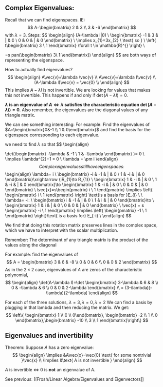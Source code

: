 ## Complex Eigenvalues:
Recall that we can find eigenspaces. IE: $$
A=\begin{bmatrix}
2 & 3 \\
3 & -6
\end{bmatrix}
$$ with $\lambda=3$.
Steps:
$$
\begin{align}
(A-\lambda I|0) \\
\begin{bmatrix}
-1 & 3 & | & 0 \\
0 & 0 & | & 0
\end{bmatrix} \\
\implies x_{1}=3x_{2} \\
\text{ so } \\
\left\{  t\begin{bmatrix}
3 \\ 1
\end{bmatrix} \forall t \in \mathbb{R}^{} \right\} \\

 =s pan(\begin{bmatrix}
3\\ 1
\end{bmatrix})
\end{align}
$$
are both ways of representing the eigenspace. 

How to actually find eigenvalues?
$$
\begin{align}
A\vec{v}=\lambda \vec{v} \\
A\vec{v}=\lambda I\vec{v} \\
(A-\lambda I)\vec{v} = \vec{0} \\
\end{align}
$$
This implies $A-\lambda I$ is not invertible. We are looking for values that makes this not invertible. This happens if and only if $\det(A-\lambda I) = 0$.

**$\lambda$ is an eigenvalue of $A \Leftrightarrow \lambda$ satisfies the characteristic equation $\det(A-\lambda I)= 0$.** Also remember, the eigenvalues are the diagonal values of any triangle matrix. 

We can see something interesting:
For example: Find the eigenvalues of $A=\begin{bmatrix}0&-1 \\ 1 & 0\end{bmatrix}$ and find the basis for the eigenspace corresponding to each eigenvalue.

we need to find $\lambda$ so that 
$$
\begin{align}

\det(\begin{bmatrix}
-\lambda & -1 \\
1 & -\lambda
\end{bmatrix} )= 0 \\
\implies \lambda^{2}+1 = 0 \\
\lambda = \pm i
\end{align}
$$
Complex eigenvalues still have eigenspaces:
$$
\begin{align}
\lambda= i \\
\begin{bmatrix}
-i & -1  & | & 0 \\
1 & -i & | & 0
\end{bmatrix}\xrightarrow {iR_{1}\to  R_{1}} \\
\begin{bmatrix}
1 & -i & | & 0 \\
1 & -i & | & 0
\end{bmatrix}\to  \begin{bmatrix}
1 & -i & | & 0 \\
0 & 0 & | & 0
\end{bmatrix} \\
\vec{x}=s\begin{pmatrix}
i \\ 1
\end{pmatrix} \implies \left\{ \begin{pmatrix}
i \\ 1
\end{pmatrix} \right\} \text{is a basis for }E_{i} \\
 \\
\lambda= -i: \\
\begin{bmatrix}
i & -1 & | & 0 \\
1 & i & | & 0
\end{bmatrix}\to   \\
\begin{bmatrix}
1 & i & | & 0 \\
0 & 0 & | & 0
\end{bmatrix} \\
\vec{x} = s \begin{pmatrix}
-i \\ 1
\end{pmatrix} \implies \left\{ \begin{pmatrix}
-1 \\ 1
\end{pmatrix}  \right\}\text{ is a basis for} E_{-i} \\
\end{align}
$$

We find that doing this rotation matrix preserves lines in the complex space, which we have to interpret with the scalar multiplication. 

Remember: The determinant of any triangle matrix is the product of the values along the diagonal

For example: find the eigenvalues of 
$$
A = \begin{bmatrix}
3 & 6 & -8 \\
0 & 0 & 6 \\
0 & 0 & 2
\end{bmatrix}
$$
As in the $2\times  2$ case, eigenvalues of $A$ are zeros of the characteristic polynomial, 
$$
\begin{align}
\det(A-\lambda I)=\det \begin{bmatrix}
3-\lambda & 6 & 8 \\
0 & -\lambda & 6 \\
0 & 0 & 2-\lambda
\end{bmatrix} \\
= (3-\lambda)(-\lambda)(2-\lambda)
\end{align}
$$

For each of the three solutions, $\lambda= 3, \lambda= 0, \lambda= 2$
We can find a basis by plugging in that lambda and then reducing the matrix. We get: 
$$
\left\{ 
\begin{bmatrix}
1 \\ 0 \\ 0\end{bmatrix},
\begin{bmatrix}
-2 \\ 1 \\ 0
\end{bmatrix},\begin{bmatrix}
-10 \\ 3 \\ 1
\end{bmatrix}\right\}
$$
 
## Eigenvalues and invertibility
Theorem: Suppose $A$ has a zero eigenvalue:
$$
\begin{align}
\implies &A\vec{x}=\vec{0} \text{ for some nontrivial }\vec{x} \\
\implies &\text{ A is not invertible }
\end{align}
$$

$A$ is invertible $\Leftrightarrow$ 0 is **not** an eigenvalue of A.


See previous: [[Frosh/Linear Algebra/Eigenvalues and Eigenvectors]]